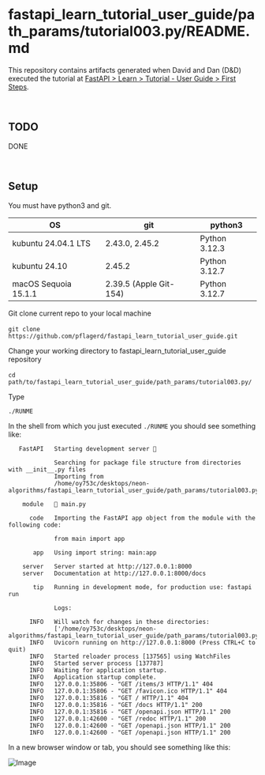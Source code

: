 # fastapi_learn_tutorial_user_guide/path_params/tutorial003.py/README.md

This repository contains artifacts generated when David and Dan (D&D) executed the tutorial at [FastAPI > Learn > Tutorial - User Guide > First Steps](https://fastapi.tiangolo.com/tutorial/first-steps/).

<br>

## TODO
   DONE

<br>

## Setup
You must have python3 and git.

| OS | git | python3 |
| -------- | -------- | -------- |
| kubuntu 24.04.1 LTS   | 2.43.0, 2.45.2   | Python 3.12.3   |
| kubuntu 24.10   | 2.45.2   | Python 3.12.7   |
| macOS Sequoia 15.1.1   | 2.39.5 (Apple Git-154)   | Python 3.12.7   |

Git clone current repo to your local machine

​	`git clone https://github.com/pflagerd/fastapi_learn_tutorial_user_guide.git`

Change your working directory to fastapi_learn_tutorial_user_guide repository

​	`cd path/to/fastapi_learn_tutorial_user_guide/path_params/tutorial003.py/`

Type

 ```commandline
./RUNME
```

In the shell from which you just executed `./RUNME` you should see something like:
```
   FastAPI   Starting development server 🚀

             Searching for package file structure from directories with __init__.py files
             Importing from
             /home/oy753c/desktops/neon-algorithms/fastapi_learn_tutorial_user_guide/path_params/tutorial003.py

    module   🐍 main.py

      code   Importing the FastAPI app object from the module with the following code:

             from main import app

       app   Using import string: main:app

    server   Server started at http://127.0.0.1:8000
    server   Documentation at http://127.0.0.1:8000/docs

       tip   Running in development mode, for production use: fastapi run

             Logs:

      INFO   Will watch for changes in these directories:
             ['/home/oy753c/desktops/neon-algorithms/fastapi_learn_tutorial_user_guide/path_params/tutorial003.py']
      INFO   Uvicorn running on http://127.0.0.1:8000 (Press CTRL+C to quit)
      INFO   Started reloader process [137565] using WatchFiles
      INFO   Started server process [137787]
      INFO   Waiting for application startup.
      INFO   Application startup complete.
      INFO   127.0.0.1:35806 - "GET /items/3 HTTP/1.1" 404
      INFO   127.0.0.1:35806 - "GET /favicon.ico HTTP/1.1" 404
      INFO   127.0.0.1:35816 - "GET / HTTP/1.1" 404
      INFO   127.0.0.1:35816 - "GET /docs HTTP/1.1" 200
      INFO   127.0.0.1:35816 - "GET /openapi.json HTTP/1.1" 200
      INFO   127.0.0.1:42600 - "GET /redoc HTTP/1.1" 200
      INFO   127.0.0.1:42600 - "GET /openapi.json HTTP/1.1" 200
      INFO   127.0.0.1:42600 - "GET /openapi.json HTTP/1.1" 200
```

In a new browser window or tab, you should see something like this:

![Image](https://github.com/user-attachments/assets/24e4f39a-13ba-4e21-b738-b3db2cc9c834)
